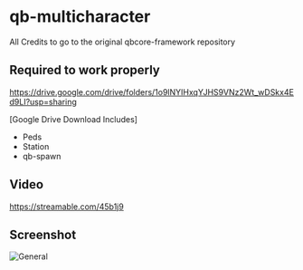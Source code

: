 # qb-multicharacter
All Credits to go to the original qbcore-framework repository





## Required to work properly

https://drive.google.com/drive/folders/1o9lNYIHxqYJHS9VNz2Wt_wDSkx4Ed9LI?usp=sharing

[Google Drive Download Includes] 
- Peds
- Station
- qb-spawn

## Video
https://streamable.com/45b1j9

## Screenshot
![General](https://i.imgur.com/gmNCQuF.png)

